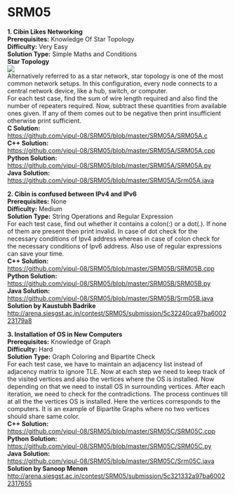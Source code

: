 # SRM05

<b>1. Cibin Likes Networking</b><br>
<b>Prerequisites:</b>		Knowledge Of Star Topology<br>
<b>Difficulty:</b>			Very Easy<br>
<b>Solution Type:</b>		Simple Maths and Conditions<br>
<b>Star Topology</b><br>
<img src="https://www.computerhope.com/jargon/s/star.gif" /><br>
Alternatively referred to as a star network, star topology is one of the most common network setups. In this configuration, every node connects to a central network device, like a hub, switch, or computer.<br>
For each test case, find the sum of wire length required and also find the number of repeaters required. Now, subtract these quantities from available ones given. If any of them comes out to be negative then print insufficient otherwise print sufficient.<br>
<b>C Solution:</b><br>
https://github.com/vipul-08/SRM05/blob/master/SRM05A/SRM05A.c<br>
<b>C++ Solution:</b><br>
https://github.com/vipul-08/SRM05/blob/master/SRM05A/SRM05A.cpp<br>
<b>Python Solution:</b><br>
https://github.com/vipul-08/SRM05/blob/master/SRM05A/SRM05A.py<br>
<b>Java Solution:</b><br>
https://github.com/vipul-08/SRM05/blob/master/SRM05A/Srm05A.java<br>

<b>2. Cibin is confused between IPv4 and IPv6</b><br>
<b>Prerequisites:</b>		None<br>
<b>Difficulty:</b>			Medium<br>
<b>Solution Type:</b>		String Operations and Regular Expression<br>
For each test case, find out whether it contains a colon(:) or a dot(.). If none of them are present then print invalid. In case of dot check for the necessary conditions of Ipv4 address whereas in case of colon check for the necessary conditions of Ipv6  address. Also use of regular expressions can save your time.<br>
<b>C++ Solution:</b><br>
https://github.com/vipul-08/SRM05/blob/master/SRM05B/SRM05B.cpp<br>
<b>Python Solution:</b><br>
https://github.com/vipul-08/SRM05/blob/master/SRM05B/SRM05B.py<br>
<b>Java Solution:</b><br>
https://github.com/vipul-08/SRM05/blob/master/SRM05B/Srm05B.java<br>
<b>Solution by Kaustubh Badrike</b><br>
http://arena.siesgst.ac.in/contest/SRM05/submission/5c32240ca97ba600223179a8<br>

<b>3. Installation of OS in New Computers</b><br>
<b>Prerequisites:</b>		Knowledge of Graph<br>
<b>Difficulty:</b>			Hard<br>
<b>Solution Type:</b>		Graph Coloring and Bipartite Check<br>
For each test case, we have to maintain an adjacency list instead of adjacency matrix to ignore TLE. Now at each step we need to keep track of the visited vertices and also the vertices where the OS is installed. Now depending on that we need to install OS in surrounding vertices. After each iteration, we need to check for the contradictions. The process continues till at all the the vertices OS is installed. Here the vertices corresponds to the computers. It is an example of Bipartite Graphs where no two vertices should share same color.<br>
<b>C++ Solution:</b><br>
https://github.com/vipul-08/SRM05/blob/master/SRM05C/SRM05C.cpp<br>
<b>Python Solution:</b><br>
https://github.com/vipul-08/SRM05/blob/master/SRM05C/SRM05C.py<br>
<b>Java Solution:</b><br>
https://github.com/vipul-08/SRM05/blob/master/SRM05C/Srm05C.java<br>
<b>Solution by Sanoop Menon</b><br>
http://arena.siesgst.ac.in/contest/SRM05/submission/5c321332a97ba60022317655
